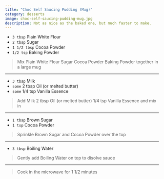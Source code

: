 ```yaml
---
title: "Choc Self Saucing Pudding (Mug)"
category: desserts
image: choc-self-saucing-pudding-mug.jpg
description: Not as nice as the baked one, but much faster to make.
---
```



* `3 tbsp` Plain White Flour
* `2 tbsp` Sugar
* `1 1/2 tbsp` Cocoa Powder
* `1/2 tsp` Baking Powder

> Mix Plain White Flour Sugar Cocoa Powder Baking Powder together in a large mug

---

* `3 tbsp` Milk
* `some` 2 tbsp Oil (or melted butter)
* `some` 1/4 tsp Vanilla Essence

> Add Milk 2 tbsp Oil (or melted butter) 1/4 tsp Vanilla Essence  and mix in

---

* `1 tbsp` Brown Sugar
* `1 tsp` Cocoa Powder

> Sprinkle Brown Sugar and Cocoa Powder  over the top

---

* `3 tbsp` Boiling Water

> Gently add Boiling Water on top to disolve sauce

---

> Cook in the microwave for 1 1/2 minutes

